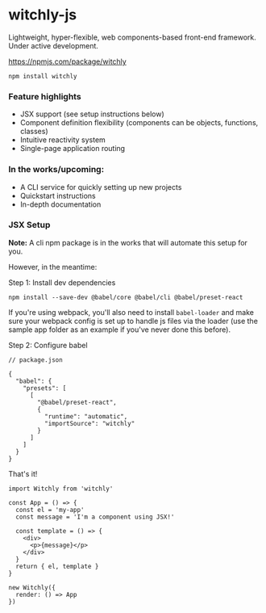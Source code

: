 # witchly-js

Lightweight, hyper-flexible, web components-based front-end framework. Under active development.

https://npmjs.com/package/witchly

```
npm install witchly
```

### Feature highlights

- JSX support (see setup instructions below)
- Component definition flexibility (components can be objects, functions, classes)
- Intuitive reactivity system
- Single-page application routing


### In the works/upcoming:
- A CLI service for quickly setting up new projects
- Quickstart instructions
- In-depth documentation

### JSX Setup
**Note:** A cli npm package is in the works that will automate this setup for you.

However, in the meantime:

Step 1: Install dev dependencies
```
npm install --save-dev @babel/core @babel/cli @babel/preset-react
```
If you're using webpack, you'll also need to install `babel-loader` and make sure your webpack config is set up to handle js files via the loader (use the sample app folder as an example if you've never done this before).


Step 2: Configure babel
```
// package.json

{
  "babel": {
    "presets": [
      [
        "@babel/preset-react",
        {
          "runtime": "automatic",
          "importSource": "witchly"
        }
      ]
    ]
  }
}
```

That's it!
```
import Witchly from 'witchly'

const App = () => {
  const el = 'my-app'
  const message = 'I'm a component using JSX!'

  const template = () => {
    <div>
      <p>{message}</p>
    </div>
  }
  return { el, template }
}

new Witchly({
  render: () => App
})
```
